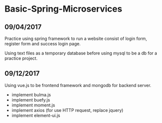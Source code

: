# Basic-Spring-Microservices


## 09/04/2017
Practice using spring framework to run a website consist of login form, register form and success login page.

Using text files as a temporary database before using mysql to be a db for a practice project.

## 09/12/2017
Using vue.js to be frontend framework and mongodb for backend server.

  - implement bulma.js
  - implement buefy.js
  - implement moment.js
  - implement axios (for use HTTP request, replace jquery)
  - implement element-ui.js
